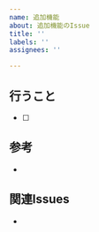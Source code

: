 ```yaml
---
name: 追加機能
about: 追加機能のIssue
title: ''
labels: ''
assignees: ''

---
```


## 行うこと
- [ ] 

## 参考
- 

## 関連Issues
-
